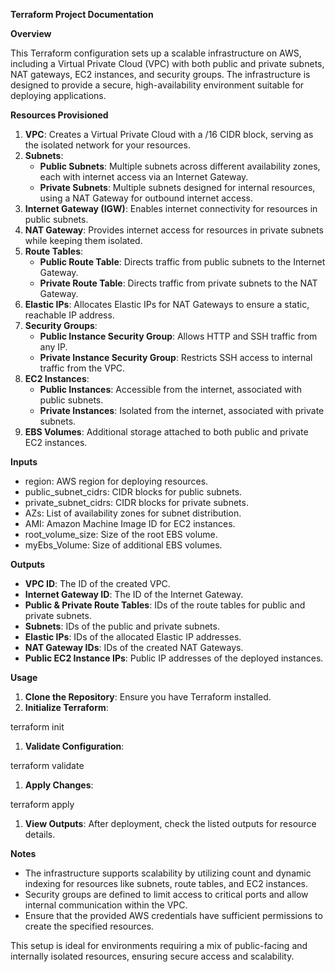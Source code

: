 **Terraform Project Documentation**

**Overview**

This Terraform configuration sets up a scalable infrastructure on AWS, including a Virtual Private Cloud (VPC) with both public and private subnets, NAT gateways, EC2 instances, and security groups. The infrastructure is designed to provide a secure, high-availability environment suitable for deploying applications.

**Resources Provisioned**

1. **VPC**: Creates a Virtual Private Cloud with a /16 CIDR block, serving as the isolated network for your resources.
2. **Subnets**:
    - **Public Subnets**: Multiple subnets across different availability zones, each with internet access via an Internet Gateway.
    - **Private Subnets**: Multiple subnets designed for internal resources, using a NAT Gateway for outbound internet access.
3. **Internet Gateway (IGW)**: Enables internet connectivity for resources in public subnets.
4. **NAT Gateway**: Provides internet access for resources in private subnets while keeping them isolated.
5. **Route Tables**:
    - **Public Route Table**: Directs traffic from public subnets to the Internet Gateway.
    - **Private Route Table**: Directs traffic from private subnets to the NAT Gateway.
6. **Elastic IPs**: Allocates Elastic IPs for NAT Gateways to ensure a static, reachable IP address.
7. **Security Groups**:
    - **Public Instance Security Group**: Allows HTTP and SSH traffic from any IP.
    - **Private Instance Security Group**: Restricts SSH access to internal traffic from the VPC.
8. **EC2 Instances**:
    - **Public Instances**: Accessible from the internet, associated with public subnets.
    - **Private Instances**: Isolated from the internet, associated with private subnets.
9. **EBS Volumes**: Additional storage attached to both public and private EC2 instances.

**Inputs**

- region: AWS region for deploying resources.
- public_subnet_cidrs: CIDR blocks for public subnets.
- private_subnet_cidrs: CIDR blocks for private subnets.
- AZs: List of availability zones for subnet distribution.
- AMI: Amazon Machine Image ID for EC2 instances.
- root_volume_size: Size of the root EBS volume.
- myEbs_Volume: Size of additional EBS volumes.

**Outputs**

- **VPC ID**: The ID of the created VPC.
- **Internet Gateway ID**: The ID of the Internet Gateway.
- **Public & Private Route Tables**: IDs of the route tables for public and private subnets.
- **Subnets**: IDs of the public and private subnets.
- **Elastic IPs**: IDs of the allocated Elastic IP addresses.
- **NAT Gateway IDs**: IDs of the created NAT Gateways.
- **Public EC2 Instance IPs**: Public IP addresses of the deployed instances.

**Usage**

1. **Clone the Repository**: Ensure you have Terraform installed.
2. **Initialize Terraform**:

terraform init

1. **Validate Configuration**:

terraform validate

1. **Apply Changes**:

terraform apply

1. **View Outputs**: After deployment, check the listed outputs for resource details.

**Notes**

- The infrastructure supports scalability by utilizing count and dynamic indexing for resources like subnets, route tables, and EC2 instances.
- Security groups are defined to limit access to critical ports and allow internal communication within the VPC.
- Ensure that the provided AWS credentials have sufficient permissions to create the specified resources.

This setup is ideal for environments requiring a mix of public-facing and internally isolated resources, ensuring secure access and scalability.
